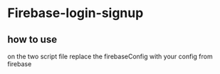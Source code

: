 # Firebase-login-signup
## how to use
on the two script file replace the firebaseConfig with your config from firebase

